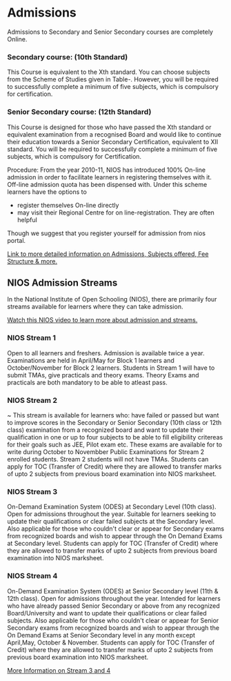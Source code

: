 # Admissions

Admissions to Secondary and Senior Secondary courses are completely Online.

### Secondary course: (10th Standard)

This Course is equivalent to the Xth standard. You can choose subjects from the Scheme of Studies given in Table-. However, you will be required to successfully complete a minimum of five subjects, which is compulsory for certification.

### Senior Secondary course: (12th Standard)

This Course is designed for those who have passed the Xth standard or equivalent examination from a recognised Board and would like to continue their education towards a Senior Secondary Certification, equivalent to XII standard. You will be required to successfully complete a minimum of five subjects, which is compulsory for Certification.

Procedure: From the year 2010-11, NIOS has introduced 100% On-line admission in order to facilitate learners in registering themselves with it. Off-line admission quota has been dispensed with. Under this scheme learners have the options to

- register themselves On-line directly
- may visit their Regional Centre for on line-registration. They are often helpful

Though we suggest that you register yourself for admission from nios portal.

[Link to more detailed information on Admissions, Subjects offered, Fee Structure & more.](https://nios.ac.in/student-information-section/admission-procedure.aspx)

## NIOS Admission Streams

In the National Institute of Open Schooling (NIOS), there are primarily four streams available for learners where they can take admission.

[Watch this NIOS video to learn more about admission and streams.](https://nios.ac.in/student-information-section/admission-procedure.aspx)

### NIOS Stream 1

Open to all learners and freshers. Admission is available twice a year. Examinations are held in April/May for Block 1 learners and October/November for Block 2 learners. Students in Stream 1 will have to submit TMAs, give practicals and theory exams. Theory Exams and practicals are both mandatory to be able to atleast pass.

### NIOS Stream 2

~ This stream is available for learners who: have failed or passed but want to improve scores in the Secondary or Senior Secondary (10th class or 12th class) examination from a recognized board and want to update their qualification in one or up to four subjects to be able to fill eligibility critereas for their goals such as JEE, Pilot exam etc. These exams are available for to write during October to Novembber Public Examinations for Stream 2 enrolled students. Stream 2 students will not have TMAs. Students can apply for TOC (Transfer of Credit) where they are allowed to transfer marks of upto 2 subjects from previous board examination into NIOS marksheet.
### NIOS Stream 3

On-Demand Examination System (ODES) at Secondary Level (10th class). Open for admissions throughout the year. Suitable for learners seeking to update their qualifications or clear failed subjects at the Secondary level. Also applicable for those who couldn't clear or appear for Secondary exams from recognized boards and wish to appear through the On Demand Exams at Secondary level. Students can apply for TOC (Transfer of Credit) where they are allowed to transfer marks of upto 2 subjects from previous board examination into NIOS marksheet.
### NIOS Stream 4

On-Demand Examination System (ODES) at Senior Secondary level (11th & 12th class). Open for admissions throughout the year. Intended for learners who have already passed Senior Secondary or above from any recognized Board/University and want to update their qualifications or clear failed subjects. Also applicable for those who couldn't clear or appear for Senior Secondary exams from recognized boards and wish to appear through the On Demand Exams at Senior Secondary level in any month except April,May, October & November. Students can apply for TOC (Transfer of Credit) where they are allowed to transfer marks of upto 2 subjects from previous board examination into NIOS marksheet.

[More Information on Stream 3 and 4](https://rcguwahati.nios.ac.in/registration-for-on-demand-examination-ode-and-procedure.html)